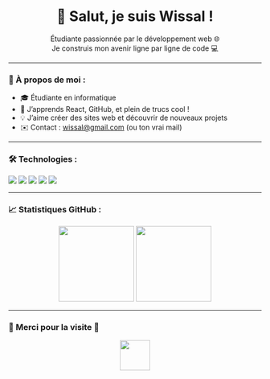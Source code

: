 <h1 align="center">👋 Salut, je suis Wissal !</h1>

<p align="center">
  Étudiante passionnée par le développement web 🌐 <br/>
  Je construis mon avenir ligne par ligne de code 💻
</p>

---

### 🚀 À propos de moi :
- 🎓 Étudiante en informatique
- 🌱 J’apprends React, GitHub, et plein de trucs cool !
- 💡 J’aime créer des sites web et découvrir de nouveaux projets
- ✉️ Contact : wissal@gmail.com (ou ton vrai mail)

---

### 🛠️ Technologies :
<img src="https://img.shields.io/badge/HTML-E34F26?style=for-the-badge&logo=html5&logoColor=white"/>
<img src="https://img.shields.io/badge/CSS-1572B6?style=for-the-badge&logo=css3&logoColor=white"/>
<img src="https://img.shields.io/badge/JAVASCRIPT-F7DF1E?style=for-the-badge&logo=javascript&logoColor=black"/>
<img src="https://img.shields.io/badge/REACT-61DAFB?style=for-the-badge&logo=react&logoColor=black"/>
<img src="https://img.shields.io/badge/GITHUB-100000?style=for-the-badge&logo=github&logoColor=white"/>

---

### 📈 Statistiques GitHub :
<p align="center">
  <img src="https://github-readme-stats.vercel.app/api?username=WISSAL0550&show_icons=true&theme=radical" height="150"/>
  <img src="https://github-readme-stats.vercel.app/api/top-langs/?username=WISSAL0550&layout=compact&theme=radical" height="150"/>
</p>

---

### 🙌 Merci pour la visite 💖
<p align="center">
  <img src="https://media.giphy.com/media/hvRJCLFzcasrR4ia7z/giphy.gif" width="60px"/>
</p>

